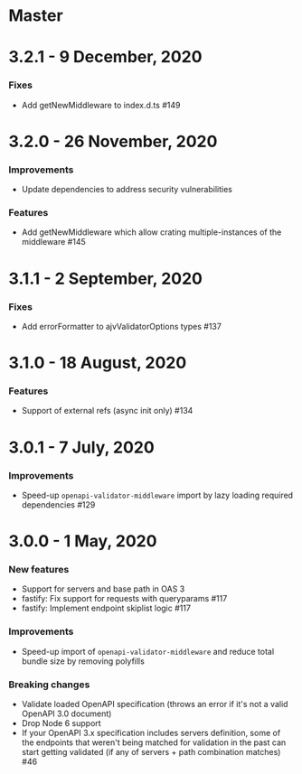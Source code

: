 # Master


# 3.2.1 - 9 December, 2020
### Fixes
- Add getNewMiddleware to index.d.ts #149

# 3.2.0 - 26 November, 2020
### Improvements
- Update dependencies to address security vulnerabilities

### Features
- Add getNewMiddleware which allow crating multiple-instances of the middleware #145

# 3.1.1 - 2 September, 2020

### Fixes
- Add errorFormatter to ajvValidatorOptions types #137

# 3.1.0 - 18 August, 2020

### Features
- Support of external refs (async init only) #134


# 3.0.1 - 7 July, 2020

### Improvements
- Speed-up `openapi-validator-middleware` import by lazy loading required dependencies #129


# 3.0.0 - 1 May, 2020

### New features

- Support for servers and base path in OAS 3 
- fastify: Fix support for requests with queryparams #117 
- fastify: Implement endpoint skiplist logic #117

### Improvements

- Speed-up import of `openapi-validator-middleware` and reduce total bundle size by removing polyfills

### Breaking changes

- Validate loaded OpenAPI specification (throws an error if it's not a valid OpenAPI 3.0 document)
- Drop Node 6 support
- If your OpenAPI 3.x specification includes servers definition, some of the endpoints that weren't being matched for validation in the past can start getting validated (if any of servers + path combination matches) #46

